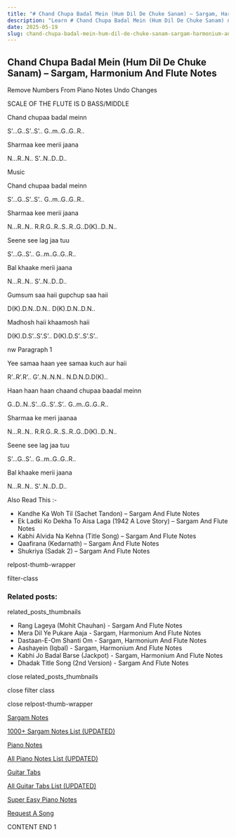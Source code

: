 ```yaml
---
title: "# Chand Chupa Badal Mein (Hum Dil De Chuke Sanam) – Sargam, Harmonium And Flute Notes"
description: "Learn # Chand Chupa Badal Mein (Hum Dil De Chuke Sanam) notes, sargam, harmonium notations and flute notes. Easy step-by-step tutorial for beginners."
date: 2025-05-19
slug: chand-chupa-badal-mein-hum-dil-de-chuke-sanam-sargam-harmonium-and-flute-notes
---
```


## Chand Chupa Badal Mein (Hum Dil De Chuke Sanam) – Sargam, Harmonium And Flute Notes

Remove Numbers From Piano Notes
Undo Changes

SCALE OF THE FLUTE IS D BASS/MIDDLE

Chand chupaa badal meinn

S’…G..S’..S’.. G..m..G..G..R..

Sharmaa kee merii jaana

N…R..N.. S’..N..D..D..

Music

Chand chupaa badal meinn

S’…G..S’..S’.. G..m..G..G..R..

Sharmaa kee merii jaana

N…R..N.. R.R.G..R..S..R..G..D(K)..D..N..

Seene see lag jaa tuu

S’…G..S’.. G..m..G..G..R..

Bal khaake merii jaana

N…R..N.. S’..N..D..D..

Gumsum saa haii gupchup saa haii

D(K).D.N..D.N.. D(K).D.N..D.N..

Madhosh haii khaamosh haii

D(K).D.S’..S’.S’.. D(K).D.S’..S’.S’..

nw Paragraph 1

Yee samaa haan yee samaa kuch aur haii

R’..R’.R’.. G’..N..N.N.. N.D.N.D.D(K)..

Haan haan haan chaand chupaa baadal meinn

G..D..N..S’…G..S’..S’.. G..m..G..G..R..

Sharmaa ke meri jaanaa

N…R..N.. R.R.G..R..S..R..G..D(K)..D..N..

Seene see lag jaa tuu

S’…G..S’.. G..m..G..G..R..

Bal khaake merii jaana

N…R..N.. S’..N..D..D..

Also Read This :-

* Kandhe Ka Woh Til (Sachet Tandon) – Sargam And Flute Notes
* Ek Ladki Ko Dekha To Aisa Laga (1942 A Love Story) – Sargam And Flute Notes
* Kabhi Alvida Na Kehna (Title Song) – Sargam And Flute Notes
* Qaafirana (Kedarnath) – Sargam And Flute Notes
* Shukriya (Sadak 2) – Sargam And Flute Notes

relpost-thumb-wrapper

filter-class

### Related posts:

related_posts_thumbnails

* Rang Lageya (Mohit Chauhan) - Sargam And Flute Notes
* Mera Dil Ye Pukare Aaja - Sargam, Harmonium And Flute Notes
* Dastaan-E-Om Shanti Om - Sargam, Harmonium And Flute Notes
* Aashayein (Iqbal) - Sargam, Harmonium And Flute Notes
* Kabhi Jo Badal Barse (Jackpot) - Sargam, Harmonium And Flute Notes
* Dhadak Title Song (2nd Version) - Sargam And Flute Notes

close related_posts_thumbnails

close filter class

close relpost-thumb-wrapper

[Sargam Notes](https://www.notationsworld.com/sargam-notes.html)

[1000+ Sargam Notes List (UPDATED)](https://www.notationsworld.com/all-songs-list-sargam-notes.html)

[Piano Notes](https://www.notationsworld.com/piano-notes.html)

[All Piano Notes List (UPDATED)](https://www.notationsworld.com/all-songs-list-piano-notes.html)

[Guitar Tabs](https://www.notationsworld.com/guitar-tabs.html)

[All Guitar Tabs List (UPDATED)](https://www.notationsworld.com/all-songs-list-guitar-tabs.html)

[Super Easy Piano Notes](https://studywall.in/)

[Request A Song](https://www.notationsworld.com/request-a-song.html)

CONTENT END 1

